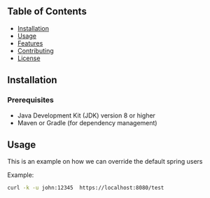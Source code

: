 ## Table of Contents

- [Installation](#installation)
- [Usage](#usage)
- [Features](#features)
- [Contributing](#contributing)
- [License](#license)

## Installation

### Prerequisites

- Java Development Kit (JDK) version 8 or higher
- Maven or Gradle (for dependency management)

## Usage

This is an example on how we can override the default spring users

Example:

```bash
curl -k -u john:12345  https://localhost:8080/test
```